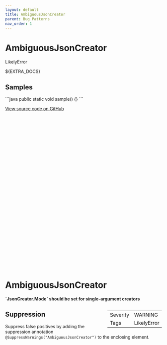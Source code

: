 ```yaml
---
layout: default
title: AmbiguousJsonCreator
parent: Bug Patterns
nav_order: 1
---
```

<!--
*** AUTO-GENERATED, DO NOT MODIFY ***
To make changes, edit the @BugPattern annotation or the explanation in docs/bugpattern.
-->

# AmbiguousJsonCreator

LikelyError

${EXTRA_DOCS}

## Samples

\`\`\`java
public static void sample() {}
\`\`\`

<a href="https://github.com/PicnicSupermarket/error-prone-support/blob/master/${BUGPATTERN}" class="fs-3 btn external" target="_blank">
    View source code on GitHub
    <svg viewBox="0 0 24 24" aria-labelledby="svg-external-link-title"><use xlink:href="#svg-external-link"></use></svg>
</a>


# AmbiguousJsonCreator

__&#96;JsonCreator.Mode&#96; should be set for single-argument creators__

<div style="float:right;"><table id="metadata">
<tr><td>Severity</td><td>WARNING</td></tr>
<tr><td>Tags</td><td>LikelyError</td></tr>
</table></div>



## Suppression
Suppress false positives by adding the suppression annotation `@SuppressWarnings("AmbiguousJsonCreator")` to the enclosing element.
